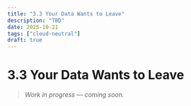 ```yaml
---
title: "3.3 Your Data Wants to Leave"
description: "TBD"
date: 2025-10-21
tags: ["cloud-neutral"]
draft: true
---
```


# 3.3 Your Data Wants to Leave

> _Work in progress — coming soon._
